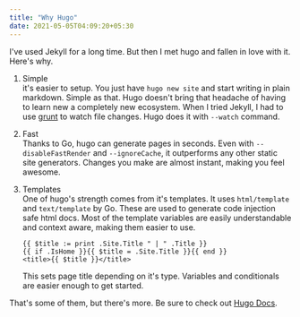```yaml
---
title: "Why Hugo"
date: 2021-05-05T04:09:20+05:30
---
```


I've used Jekyll for a long time. But then I met hugo and fallen in love with it. Here's why.

1. Simple  
it's easier to setup. You just have `hugo new site` and start writing in plain markdown.
Simple as that. Hugo doesn't bring that headache of having to learn new a completely new
ecosystem. When I tried Jekyll, I had to use [grunt](https://gruntjs.com/) to watch file
changes. Hugo does it with `--watch` command.

2. Fast  
Thanks to Go, hugo can generate pages in seconds. Even with `--disableFastRender` and 
`--ignoreCache`, it outperforms any other static site generators. Changes you make are
almost instant, making you feel awesome.

3. Templates  
One of hugo's strength comes from it's templates. It uses `html/template` and 
`text/template` by Go. These are used to generate code injection safe html docs. Most of the
template variables are easily understandable and context aware, making them easier to use.
    ```
    {{ $title := print .Site.Title " | " .Title }}
    {{ if .IsHome }}{{ $title = .Site.Title }}{{ end }}
    <title>{{ $title }}</title>
    ```
    This sets page title depending on it's type. Variables and conditionals are easier 
    enough to get started.

That's some of them, but there's more. Be sure to check out [Hugo Docs](https://gohugo.io/documentation/).

